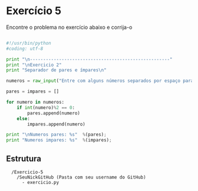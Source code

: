 # Exercício 5

Encontre o problema no exercício abaixo e corrija-o

```python

#!/usr/bin/python
#coding: utf-8

print "\n-----------------------------------------------------"
print "\nExercicio 2"
print "Separador de pares e ímpares\n"

numeros = raw_input("Entre com alguns números separados por espaço para \nque eu possa separar os pares dos ímpares\n\n:-) -> ").split( )

pares = impares = []

for numero in numeros:
	if int(numero)%2 == 0:
		pares.append(numero)
	else:
		impares.append(numero)

print "\nNumeros pares: %s"  %(pares);
print "Numeros impares: %s"  %(impares);

```


## Estrutura 

```
  /Exercicio-5
    /SeuNickGitHub (Pasta com seu username do GitHub)
      - exercicio.py
```